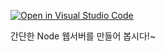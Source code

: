 [![Open in Visual Studio Code](https://classroom.github.com/assets/open-in-vscode-718a45dd9cf7e7f842a935f5ebbe5719a5e09af4491e668f4dbf3b35d5cca122.svg)](https://classroom.github.com/online_ide?assignment_repo_id=11912863&assignment_repo_type=AssignmentRepo)


간단한 Node 웹서버를 만들어 봅시다!~
